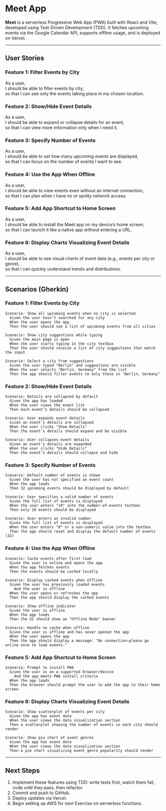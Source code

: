 # Meet App

**Meet** is a serverless Progressive Web App (PWA) built with React and Vite, developed using Test-Driven Development (TDD). It fetches upcoming events via the Google Calendar API, supports offline usage, and is deployed on Vercel.

---

## User Stories

### Feature 1: Filter Events by City
As a user,  
I should be able to filter events by city,  
so that I can see only the events taking place in my chosen location.

### Feature 2: Show/Hide Event Details
As a user,  
I should be able to expand or collapse details for an event,  
so that I can view more information only when I need it.

### Feature 3: Specify Number of Events
As a user,  
I should be able to set how many upcoming events are displayed,  
so that I can focus on the number of events I want to see.

### Feature 4: Use the App When Offline
As a user,  
I should be able to view events even without an internet connection,  
so that I can plan when I have no or spotty network access.

### Feature 5: Add App Shortcut to Home Screen
As a user,  
I should be able to install the Meet app on my device’s home screen,  
so that I can launch it like a native app without entering a URL.

### Feature 6: Display Charts Visualizing Event Details
As a user,  
I should be able to see visual charts of event data (e.g., events per city or genre),  
so that I can quickly understand trends and distributions.

---

## Scenarios (Gherkin)

### Feature 1: Filter Events by City
```gherkin
Scenario: Show all upcoming events when no city is selected
  Given the user hasn’t searched for any city
  When the user opens the app
  Then the user should see a list of upcoming events from all cities

Scenario: Show city suggestions while typing
  Given the main page is open
  When the user starts typing in the city textbox
  Then the user should receive a list of city suggestions that match the input

Scenario: Select a city from suggestions
  Given the user typed "Berlin" and suggestions are visible
  When the user selects "Berlin, Germany" from the list
  Then the app should filter events to only those in "Berlin, Germany"
```  

### Feature 2: Show/Hide Event Details
```gherkin
Scenario: Details are collapsed by default
  Given the app has loaded
  When the user views the event list
  Then each event’s details should be collapsed

Scenario: User expands event details
  Given an event’s details are collapsed
  When the user clicks "Show Details"
  Then the event’s details should expand and be visible

Scenario: User collapses event details
  Given an event’s details are expanded
  When the user clicks "Hide Details"
  Then the event’s details should collapse and hide
```  

### Feature 3: Specify Number of Events
```gherkin
Scenario: Default number of events is shown
  Given the user has not specified an event count
  When the app loads
  Then 32 upcoming events should be displayed by default

Scenario: User specifies a valid number of events
  Given the full list of events is displayed
  When the user enters "10" into the number-of-events textbox
  Then only 10 events should be displayed

Scenario: User enters an invalid number
  Given the full list of events is displayed
  When the user enters "0" or a non-numeric value into the textbox
  Then the app should reset and display the default number of events (32)
```  

### Feature 4: Use the App When Offline
```gherkin
Scenario: Cache events after first load
  Given the user is online and opens the app
  When the app fetches events
  Then the events should be cached locally

Scenario: Display cached events when offline
  Given the user has previously loaded events
    And the user is offline
  When the user opens or refreshes the app
  Then the app should display the cached events

Scenario: Show offline indicator
  Given the user is offline
  When the app loads
  Then the UI should show an "Offline Mode" banner

Scenario: Handle no cache when offline
  Given the user is offline and has never opened the app
  When the user opens the app
  Then the app should display a message: "No connection—please go online once to load events."
```  

### Feature 5: Add App Shortcut to Home Screen
```gherkin
Scenario: Prompt to install PWA
  Given the user is on a supported browser/device
    And the app meets PWA install criteria
  When the app loads
  Then the browser should prompt the user to add the app to their home screen
```  

### Feature 6: Display Charts Visualizing Event Details
```gherkin
Scenario: Show scatterplot of events per city
  Given the app has event data
  When the user views the data visualization section
  Then a scatterplot showing the number of events in each city should render

Scenario: Show pie chart of event genres
  Given the app has event data
  When the user views the data visualization section
  Then a pie chart visualizing event genre popularity should render
```  

---

## Next Steps
1. Implement these features using TDD: write tests first, watch them fail, code until they pass, then refactor.  
2. Commit and push to GitHub.  
3. Deploy updates via Vercel.  
4. Begin setting up AWS for next Exercise on serverless functions.

